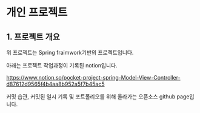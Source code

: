 # 개인 프로젝트

## 1. 프로젝트 개요

위 프로젝트는 Spring fraimwork기반의 프로젝트입니다.

아래는 프로젝트 작업과정이 기록된 notion입니다.

https://www.notion.so/pocket-project-spring-Model-View-Controller-d87612d9565f4b4aa8b952a5f7b45ac5

커밋 습관, 커밋된 일시 기록 및 포트폴리오를 위해 올라가는 오픈소스 github page입니다.
